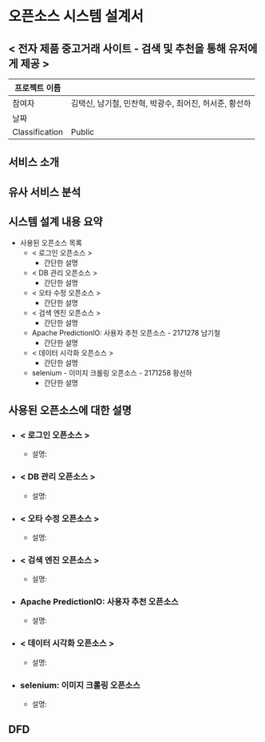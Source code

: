# 오픈소스 시스템 설계서



## < 전자 제품 중고거래 사이트 - 검색 및 추천을 통해 유저에게 제공 >



| 프로젝트 이름  |                                                        |
| -------------- | ------------------------------------------------------ |
| 참여자         | 김택신, 남기철, 민찬혁, 박광수, 최어진, 허서준, 황선하 |
| 날짜           |                                                        |
| Classification | Public                                                 |





## 서비스 소개



## 유사 서비스 분석



## 시스템 설계 내용 요약

- 사용된 오픈소스 목록
  - < 로그인 오픈소스 >
    - 간단한 설명
  - < DB 관리 오픈소스 >
    - 간단한 설명
  - < 오타 수정 오픈소스 >
    - 간단한 설명
  - < 검색 엔진 오픈소스 >
    - 간단한 설명
  - Apache PredictionIO: 사용자 추천 오픈소스 - 2171278 남기철
    - 간단한 설명
  - < 데이터 시각화 오픈소스 >
    - 간단한 설명
  - selenium - 이미지 크롤링 오픈소스 - 2171258 황선하
    - 간단한 설명

## 사용된 오픈소스에 대한 설명

- ### < 로그인 오픈소스 >

  - 설명:

- ### < DB 관리 오픈소스 >

  - 설명:

- ### < 오타 수정 오픈소스 >

  - 설명:

- ### < 검색 엔진 오픈소스 >

  - 설명:

- ### Apache PredictionIO: 사용자 추천 오픈소스

  - 설명:

- ### < 데이터 시각화 오픈소스 >

  - 설명:

- ### selenium: 이미지 크롤링 오픈소스
  - 설명:

## DFD
